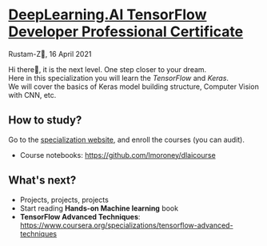 # [DeepLearning.AI TensorFlow Developer Professional Certificate](https://www.coursera.org/professional-certificates/tensorflow-in-practice)

Rustam-Z🚀, 16 April 2021

Hi there👋, it is the next level. One step closer to your dream. <br>
Here in this specialization you will learn the *TensorFlow* and *Keras*. <br>
We will cover the basics of Keras model building structure, Computer Vision with CNN, etc.

## How to study?
Go to the [specialization website](https://www.coursera.org/professional-certificates/tensorflow-in-practice), and enroll the courses (you can audit). <br> 
- Course notebooks: https://github.com/lmoroney/dlaicourse 

## What's next?
- Projects, projects, projects
- Start reading **Hands-on Machine learning** book
- **TensorFlow Advanced Techniques**: https://www.coursera.org/specializations/tensorflow-advanced-techniques
